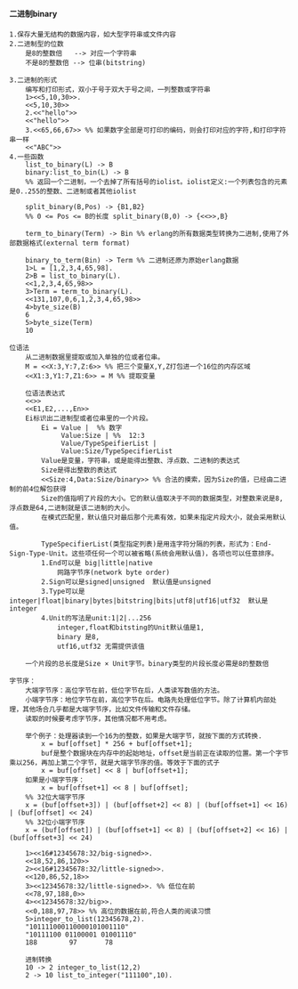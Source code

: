 
#### 二进制binary

	1.保存大量无结构的数据内容，如大型字符串或文件内容
	2.二进制型的位数
		是8的整数倍   --> 对应一个字符串
		不是8的整数倍 --> 位串(bitstring)
				
	3.二进制的形式
		编写和打印形式，双小于号于双大于号之间，一列整数或字符串
		1><<5,10,30>>.
		<<5,10,30>>
		2.<<"hello">>
		<<"hello">>
		3.<<65,66,67>> %% 如果数字全部是可打印的编码，则会打印对应的字符,和打印字符串一样
		<<"ABC">>
	4.一些函数
		list_to_binary(L) -> B	
		binary:list_to_bin(L) -> B	
		%% 返回一个二进制，一个去掉了所有括号的iolist。iolist定义:一个列表包含的元素是0..255的整数、二进制或者其他iolist

		split_binary(B,Pos) -> {B1,B2}
		%% 0 <= Pos <= B的长度 split_binary(B,0) -> {<<>>,B}

		term_to_binary(Term) -> Bin %% erlang的所有数据类型转换为二进制,使用了外部数据格式(external term format)
		
		binary_to_term(Bin) -> Term %% 二进制还原为原始erlang数据
		1>L = [1,2,3,4,65,98].
		2>B = list_to_binary(L).
		<<1,2,3,4,65,98>>	
		3>Term = term_to_binary(L).
		<<131,107,0,6,1,2,3,4,65,98>>
		4>byte_size(B)
		6
		5>byte_size(Term)
		10

	位语法
		从二进制数据里提取或加入单独的位或者位串。
		M = <<X:3,Y:7,Z:6>> %% 把三个变量X,Y,Z打包进一个16位的内存区域
		<<X1:3,Y1:7,Z1:6>> = M %% 提取变量
		
		位语法表达式
		<<>>
		<<E1,E2,...,En>>
		Ei标识出二进制型或者位串里的一个片段。
			Ei = Value |  %% 数字
				 Value:Size | %%  12:3
				 Value/TypeSpeifierList |
				 Value:Size/TypeSpecifierList
			Value是变量，字符串，或是能得出整数、浮点数、二进制的表达式
			Size是得出整数的表达式
			<<Size:4,Data:Size/binary>> %% 合法的摸索，因为Size的值，已经由二进制的前4位解包获得
			Size的值指明了片段的大小。它的默认值取决于不同的数据类型，对整数来说是8,浮点数是64,二进制就是该二进制的大小。
			在模式匹配里，默认值只对最后那个元素有效，如果未指定片段大小，就会采用默认值。

			TypeSpecifierList(类型指定列表)是用连字符分隔的列表，形式为：End-Sign-Type-Unit。这些项任何一个可以被省略(系统会用默认值)，各项也可以任意排序。
			1.End可以是 big|little|native
				网路字节序(network byte order)
			2.Sign可以是signed|unsigned  默认值是unsigned
			3.Type可以是integer|float|binary|bytes|bitstring|bits|utf8|utf16|utf32  默认是integer
			4.Unit的写法是unit:1|2|...256
				integer,float和bitsting的Unit默认值是1,
				binary 是8,
				utf16,utf32 无需提供该值
			
		一个片段的总长度是Size × Unit字节。binary类型的片段长度必需是8的整数倍			
	
	字节序：
		大端字节序：高位字节在前，低位字节在后，人类读写数值的方法。
		小端字节序：地位字节在前，高位字节在后。电路先处理低位字节。除了计算机内部处理，其他场合几乎都是大端字节序，比如文件传输和文件存储。
		读取的时候要考虑字节序，其他情况都不用考虑。

		举个例子：处理器读到一个16为的整数，如果是大端字节，就按下面的方式转换.
			x = buf[offset] * 256 + buf[offset+1];
			buf是整个数据块在内存中的起始地址，offset是当前正在读取的位置。第一个字节乘以256，再加上第二个字节，就是大端字节序的值。等效于下面的式子
			x = buf[offset] << 8 | buf[offset+1];
		如果是小端字节序：
			x = buf[offset+1] << 8 | buf[offset];
		%% 32位大端字节序
		x = (buf[offset+3]) | (buf[offset+2] << 8) | (buf[offset+1] << 16) | (buf[offset] << 24)
		%% 32位小端字节序
		x = (buf[offset]) | (buf[offset+1] << 8) | (buf[offset+2] << 16) | (buf[offset+3] << 24)

		1><<16#12345678:32/big-signed>>.
		<<18,52,86,120>>
		2><<16#12345678:32/little-signed>>.
		<<120,86,52,18>>
		3><<12345678:32/little-signed>>. %% 低位在前
		<<78,97,188,0>>
		4><<12345678:32/big>>.
		<<0,188,97,78>> %% 高位的数据在前,符合人类的阅读习惯
		5>integer_to_list(12345678,2).
		"101111000110000101001110"
		"10111100 01100001 01001110"
		188		   97		78

		进制转换
		10 -> 2 integer_to_list(12,2)
	    2 -> 10 list_to_integer("111100",10).
		

		
